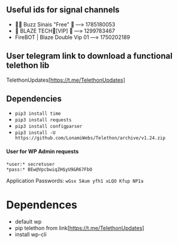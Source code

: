 ## Useful ids for signal channels

- 👩‍🚀 Buzz Sinais "Free" 🚀 —» 1785180053
- 🤖 BLAZE TECH🚦[VIP] 🤑 —» 1299783467
- FireBOT | Blaze Double Vip 01 —» 1750202189

## User telegram link to download a functional telethon lib

TelethonUpdates[https://t.me/TelethonUpdates]

## Dependencies

- `pip3 install time`
- `pip3 install requests`
- `pip3 install configparser`
- `pip3 install -U https://github.com/LonamiWebs/Telethon/archive/v1.24.zip`

#### User for WP Admin requests

```
*user:* secretuser
*pass:* BEw@VpcbwiqZH$yU9&R67FbO
```

Application Passwords: `wGsx 5Aum yfh1 xLQO Kfup NP1a`

# Dependences

- default wp
- pip telethon from link[https://t.me/TelethonUpdates]
- install wp-cli
